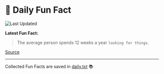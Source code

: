 # 🌟 Daily Fun Fact

![Last Updated](https://img.shields.io/badge/Last_Updated-2025_07_18-blue?style=flat-square)

**Latest Fun Fact:**

> The average person spends 12 weeks a year `looking for things`.

[Source](http://www.djtech.net/humor/useless_facts.htm)

---

Collected Fun Facts are saved in [daily.txt](daily.txt) 📚
